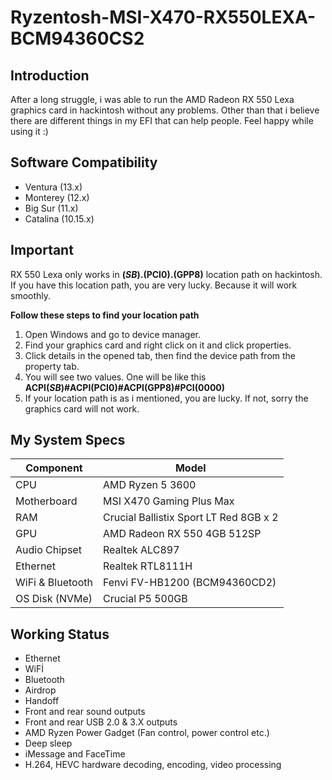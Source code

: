 # Ryzentosh-MSI-X470-RX550LEXA-BCM94360CS2

## Introduction

After a long struggle, i was able to run the AMD Radeon RX 550 Lexa graphics card in hackintosh without any problems. Other than that i believe there are different things in my EFI that can help people. Feel happy while using it :)

## Software Compatibility

- Ventura (13.x)
- Monterey (12.x)
- Big Sur (11.x)
- Catalina (10.15.x)

## Important

RX 550 Lexa only works in **(_SB_).(PCI0).(GPP8)** location path on hackintosh. If you have this location path, you are very lucky. Because it will work smoothly.

**Follow these steps to find your location path**
1. Open Windows and go to device manager.
2. Find your graphics card and right click on it and click properties.
3. Click details in the opened tab, then find the device path from the property tab.
4. You will see two values. One will be like this **ACPI(_SB_)#ACPI(PCI0)#ACPI(GPP8)#PCI(0000)**
5. If your location path is as i mentioned, you are lucky. If not, sorry the graphics card will not work.

## My System Specs

| **Component**    | **Model**                                  |
| ---------------- | ------------------------------------------ |
| CPU              | AMD Ryzen 5 3600                           |
| Motherboard      | MSI X470 Gaming Plus Max                   |
| RAM              | Crucial Ballistix Sport LT Red 8GB x 2     |
| GPU              | AMD Radeon RX 550 4GB 512SP                |
| Audio Chipset    | Realtek ALC897                             |
| Ethernet         | Realtek RTL8111H                           |
| WiFi & Bluetooth | Fenvi FV-HB1200 (BCM94360CD2)              |
| OS Disk (NVMe)   | Crucial P5 500GB                           |

## Working Status

- Ethernet
- WiFİ
- Bluetooth
- Airdrop
- Handoff
- Front and rear sound outputs
- Front and rear USB 2.0 & 3.X outputs
- AMD Ryzen Power Gadget (Fan control, power control etc.)
- Deep sleep
- iMessage and FaceTime
- H.264, HEVC hardware decoding, encoding, video processing


